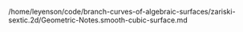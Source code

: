 /home/leyenson/code/branch-curves-of-algebraic-surfaces/zariski-sextic.2d/Geometric-Notes.smooth-cubic-surface.md